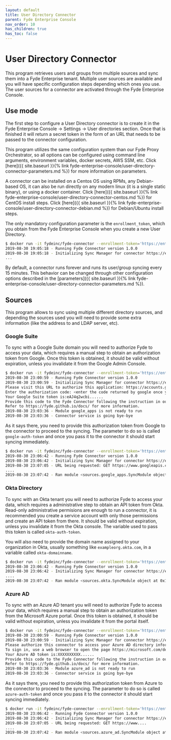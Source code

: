 ```yaml
---
layout: default
title: User Directory Connector
parent: Fyde Enterprise Console
nav_order: 10
has_children: true
has_toc: false
---
```

# User Directory Connector

This program retrieves users and groups from multiple sources and sync them into a Fyde Enterprise tenant. Multiple user sources are available and you will have specific configuration steps depending which ones you use. The user sources for a connector are activated through the Fyde Enterprise Console.

## Use mode

The first step to configure a User Directory connector is to create it in the Fyde Enterprise Console -> Settings -> User directories section. Once that is finished it will return a secret token in the form of an URL that needs to be passed to the connector configuration.

This program utilizes the same configuration system than our Fyde Proxy Orchestrator, so all options can be configured using command line arguments, environment variables, docker secrets, AWS SSM, etc. Click [here]({{ site.baseurl }}{% link fyde-enterprise-console/user-directory-connector-parameters.md %}) for more information on parameters.

A connector can be installed on a Centos OS using RPMs, any Debian-based OS, it can also be run directly on any modern linux (it is a single static binary), or using a docker container. Click [here]({{ site.baseurl }}{% link fyde-enterprise-console/user-directory-connector-centos.md %}) for CentOS install steps. Click [here]({{ site.baseurl }}{% link fyde-enterprise-console/user-directory-connector-debian.md %}) for Debian/Ubuntu install steps.

The only mandatory configuration parameter is the `enrollment_token`, which you obtain from the Fyde Enterprise Console when you create a new User Directory.

```sh
$ docker run -it fydeinc/fyde-connector --enrollment-token='https://enterprise.fyde.com/connectors/v1/connectorid1?auth_token=connector1_token&tenant_id=tenantid1'
2019-08-30 19:05:18 - Running Fyde Connector version 1.0.0
2019-08-30 19:05:18 - Initializing Sync Manager for connector https://enterprise.fyde.com/connectors/v1/connectorid1
...
```

By default, a connector runs forever and runs its user/group syncing every 15 minutes. This behavior can be changed through other configuration options described in the [parameters]({{ site.baseurl }}{% link fyde-enterprise-console/user-directory-connector-parameters.md %}).

## Sources

This program allows to sync using multiple different directory sources, and depending the sources used you will need to provide some extra information (like the address to and LDAP server, etc).

### Google Suite

To sync with a Google Suite domain you will need to authorize Fyde to access your data, which requires a manual step to obtain an authorization token from Google. Once this token is obtained, it should be valid without expiration, unless you invalidate it from the Google Admin Console.

```sh
$ docker run -it fydeinc/fyde-connector --enrollment-token='https://enterprise.fyde.com/connectors/v1/connectorid1?auth_token=connector1_token&tenant_id=tenantid1'
2019-08-30 23:00:59 - Running Fyde Connector version 1.0.0
2019-08-30 23:00:59 - Initializing Sync Manager for connector https://enterprise.fyde.com/connectors/v1/connectorid1
Please visit this URL to authorize this application: https://accounts.google.com/o/oauth2/auth....
Enter the authorization code: <enter the code returned by google once you authorize Fyde>
Your Google Suite token is:eAJ4q2wcbi......
Provide this code to the Fyde Connector following the instruction in our documentation.
Refer to https://fyde.github.io/docs/ for more information.
2019-08-30 23:03:36 - Module google_apps is not ready to run
2019-08-30 23:03:36 - Connector service is going bye-bye
```

As it says there, you need to provide this authorization token from Google to the connector to proceed to the syncing. The parameter to do so is called `google-auth-token` and once you pass it to the connector it should start syncing immediately.

```sh
$ docker run -it fydeinc/fyde-connector --enrollment-token='https://enterprise.fyde......' --google-auth-token='eAJ4q2wcbi......'
2019-08-30 23:06:42 - Running Fyde Connector version 1.0.0
2019-08-30 23:06:42 - Initializing Sync Manager for connector https://enterprise.fyde.com/connectors/v1/connectorid1
2019-08-30 23:07:05 - URL being requested: GET https://www.googleapis.com/discovery/v1/apis/admin/directory_v1/rest
....
2019-08-30 23:07:42 - Ran module <sources.google_apps.SyncModule object at 0x1066342b0> successfully, next run in 900 seconds
```

### Okta Directory

To sync with an Okta tenant you will need to authorize Fyde to access your data, which requires a administrative step to obtain an API token from Okta. Read-only administrative permisions are enough to run a connector, it is recommended you create a service account with only those permissions and create an API token from there. It should be valid without expiration, unless you invalidate it from the Okta console. The variable used to pass this token is called `okta-auth-token`.

You will also need to provide the domain name assigned to your organization in Okta, usually something like `exampleorg.okta.com`, in a variable called `okta-domainname`.

```sh
$ docker run -it fydeinc/fyde-connector --enrollment-token='https://enterprise.fyde......' --okta-auth-token='eAJ4q2wc......' --okta-domainname='exampleorg.okta.com'
2019-08-30 23:06:42 - Running Fyde Connector version 1.0.0
2019-08-30 23:06:42 - Initializing Sync Manager for connector https://enterprise.fyde.com/connectors/v1/connectorid1
....
2019-08-30 23:07:42 - Ran module <sources.okta.SyncModule object at 0x1066555b0> successfully, next run in 900 seconds
```

### Azure AD

To sync with an Azure AD tenant you will need to authorize Fyde to access your data, which requires a manual step to obtain an authorization token from the Microsoft Azure portal. Once this token is obtained, it should be valid without expiration, unless you invalidate it from the portal itself.

```sh
$ docker run -it fydeinc/fyde-connector --enrollment-token='https://enterprise.fyde.com/connectors/v1/connectorid1?auth_token=connector1_token&tenant_id=tenantid1'
2019-08-30 23:00:59 - Running Fyde Connector version 1.0.0
2019-08-30 23:00:59 - Initializing Sync Manager for connector https://enterprise.fyde.com/connectors/v1/connectorid1
Please authorize this connector to access your Azure AD directory information
To sign in, use a web browser to open the page https://microsoft.com/devicelogin and enter the code XXXXXXXXX to authenticate.
Your Azure AD token is:XXXXXXXXXX......
Provide this code to the Fyde Connector following the instruction in our documentation.
Refer to https://fyde.github.io/docs/ for more information.
2019-08-30 23:03:36 - Module azure_ad is not ready to run
2019-08-30 23:03:36 - Connector service is going bye-bye
```

As it says there, you need to provide this authorization token from Azure to the connector to proceed to the syncing. The parameter to do so is called `azure-auth-token` and once you pass it to the connector it should start syncing immediately.

```sh
$ docker run -it fydeinc/fyde-connector --enrollment-token='https://enterprise.fyde......' --azure-auth-token='eAJ4q2wcbi......'
2019-08-30 23:06:42 - Running Fyde Connector version 1.0.0
2019-08-30 23:06:42 - Initializing Sync Manager for connector https://enterprise.fyde.com/connectors/v1/connectorid1
2019-08-30 23:07:05 - URL being requested: GET https://www....
....
2019-08-30 23:07:42 - Ran module <sources.azure_ad.SyncModule object at 0x1066342b0> successfully, next run in 900 seconds
```
